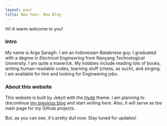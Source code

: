 ```yaml
---
layout: post
title: New Year, New Blog
---
```


Hi! A warm welcome to you! 

### Intro

My name is Arga Saragih. I am an Indonesian-Bataknese guy. I graduated with
a degree in *Electrical Engineering* from Nanyang Technological University.
I am quite a maverick. My hobbies include reading lots of books, writing human-readable codes, learning stuff (chess, as such), and singing. I am available for hire and looking for Engineering jobs.

### About this website

This website is built by Jekyll with the [Hyde](https://github.com/poole/hyde") theme. I am planning to discontinue 
[my previous blog](https://sparkitmyway.wordpress.com) and start writing here. 
Also, it will serve as the main page for my Github projects.

But, as you can see, it's pretty dull now. Stay tuned for updates!